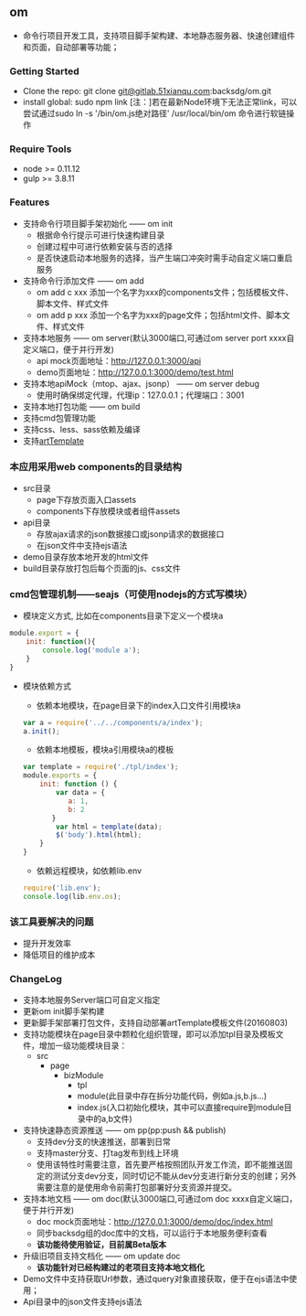 ## om
* 命令行项目开发工具，支持项目脚手架构建、本地静态服务器、快速创建组件和页面，自动部署等功能；

### Getting Started
* Clone the repo: git clone git@gitlab.51xianqu.com:backsdg/om.git
* install global: sudo npm link
[注：]若在最新Node环境下无法正常link，可以尝试通过sudo ln -s '/bin/om.js绝对路径' /usr/local/bin/om 命令进行软链操作

### Require Tools
* node >= 0.11.12
* gulp >= 3.8.11

### Features
* 支持命令行项目脚手架初始化 —— om init
    + 根据命令行提示可进行快速构建目录
    + 创建过程中可进行依赖安装与否的选择
    + 是否快速启动本地服务的选择，当产生端口冲突时需手动自定义端口重启服务
* 支持命令行添加文件 —— om add
    + om add c xxx 添加一个名字为xxx的components文件；包括模板文件、脚本文件、样式文件
    + om add p xxx 添加一个名字为xxx的page文件；包括html文件、脚本文件、样式文件
* 支持本地服务 —— om server(默认3000端口,可通过om server port xxxx自定义端口，便于并行开发)
    + api mock页面地址：http://127.0.0.1:3000/api
    + demo页面地址：http://127.0.0.1:3000/demo/test.html
* 支持本地apiMock（mtop、ajax、jsonp） —— om server debug
    + 使用时确保绑定代理，代理ip：127.0.0.1；代理端口：3001
* 支持本地打包功能 —— om build
* 支持cmd包管理功能
* 支持css、less、sass依赖及编译
* 支持[artTemplate](https://github.com/aui/artTemplate)

### 本应用采用web components的目录结构
* src目录
    + page下存放页面入口assets
    + components下存放模块或者组件assets
* api目录
    + 存放ajax请求的json数据接口或jsonp请求的数据接口
    + 在json文件中支持ejs语法
* demo目录存放本地开发的html文件
* build目录存放打包后每个页面的js、css文件

### cmd包管理机制——seajs（可使用nodejs的方式写模块）
* 模块定义方式, 比如在components目录下定义一个模块a
```javascript
module.export = {
    init: function(){
        console.log('module a');
    }
}
```

* 模块依赖方式
    + 依赖本地模块，在page目录下的index入口文件引用模块a
    
    ```javascript
    var a = require('../../components/a/index');
    a.init();
    ```

    + 依赖本地模板，模块a引用模块a的模板
    
    ```javascript
    var template = require('./tpl/index');
    module.exports = {
        init: function () {
            var data = {
               a: 1,
               b: 2
           }
            var html = template(data);
            $('body').html(html);
        }
    }
    ```

    + 依赖远程模块，如依赖lib.env
    
    ```javascript
    require('lib.env');
    console.log(lib.env.os);
    ```

### 该工具要解决的问题
* 提升开发效率
* 降低项目的维护成本

### ChangeLog
* 支持本地服务Server端口可自定义指定
* 更新om init脚手架构建
* 更新脚手架部署打包文件，支持自动部署artTemplate模板文件(20160803)
* 支持功能模块在page目录中颗粒化组织管理，即可以添加tpl目录及模板文件，增加一级功能模块目录：
  * src
      * page
        * bizModule
            * tpl
            * module(此目录中存在拆分功能代码，例如a.js,b.js...)
            * index.js(入口初始化模块，其中可以直接require到module目录中的a,b文件)
* 支持快速静态资源推送 —— om pp(pp:push && publish)
    + 支持dev分支的快速推送，部署到日常
    + 支持master分支、打tag发布到线上环境
    + 使用该特性时需要注意，首先要严格按照团队开发工作流，即不能推送固定的测试分支dev分支，同时切记不能从dev分支进行新分支的创建；另外需要注意的是使用命令前需打包部署好分支资源并提交。
* 支持本地文档 —— om doc(默认3000端口,可通过om doc xxxx自定义端口，便于并行开发)
    + doc mock页面地址：http://127.0.0.1:3000/demo/doc/index.html
    + 同步backsdg组的doc库中的文档，可以运行于本地服务便利查看
    + **该功能待使用验证，目前属Beta版本**
* 升级旧项目支持文档化 —— om update doc
    + **该功能针对已经构建过的老项目支持本地文档化**
* Demo文件中支持获取Url参数，通过query对象直接获取，便于在ejs语法中使用；
* Api目录中的json文件支持ejs语法

